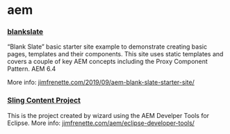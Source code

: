 # aem

### [blankslate](./blankslate)

“Blank Slate” basic starter site example to demonstrate creating basic pages, templates and their components. This site uses static templates and covers a couple of key AEM concepts including the Proxy Component Pattern. AEM 6.4

More info: [jimfrenette.com/2019/09/aem-blank-slate-starter-site/](https://jimfrenette.com/2019/09/aem-blank-slate-starter-site/)


### [Sling Content Project](./sling-content-project)

This is the project created by wizard using the AEM Develper Tools for Eclipse. More info: [jimfrenette.com/aem/eclipse-developer-tools/](https://jimfrenette.com/aem/eclipse-developer-tools/)

